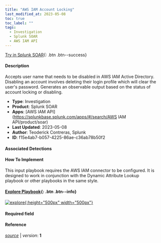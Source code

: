 ```yaml
---
title: "AWS IAM Account Locking"
last_modified_at: 2023-05-08
toc: true
toc_label: ""
tags:
  - Investigation
  - Splunk SOAR
  - AWS IAM API
---
```


[Try in Splunk SOAR](https://www.splunk.com/en_us/software/splunk-security-orchestration-and-automation.html){: .btn .btn--success}

#### Description

Accepts user name that needs to be disabled in AWS IAM Active Directory. Disabling an account involves deleting their login profile which will clear the user&#39;s password. Generates an observable output based on the status of account locking or disabling.

- **Type**: Investigation
- **Product**: Splunk SOAR
- **Apps**: [AWS IAM API](https://splunkbase.splunk.com/apps/#/search/AWS IAM API/product/soar)
- **Last Updated**: 2023-05-08
- **Author**: Teoderick Contreras, Splunk
- **ID**: f15e4ab7-b057-4225-86ae-c36ab78b50f2

#### Associated Detections


#### How To Implement
This input playbook requires the AWS IAM connector to be configured. It is designed to work in conjunction with the Dynamic Attribute Lookup playbook or other playbooks in the same style.


#### [Explore Playbook](https://splunk.github.io/soar-playbook-viewer/?playbook=https://raw.githubusercontent.com/phantomcyber/playbooks/latest/AWS_IAM_Account_Locking.json){: .btn .btn--info}

[![explore](https://raw.githubusercontent.com/splunk/security_content/develop/playbooks/AWS_IAM_Account_Locking.png){:height="500px" width="500px"}](https://splunk.github.io/soar-playbook-viewer/?playbook=https://raw.githubusercontent.com/phantomcyber/playbooks/latest/AWS_IAM_Account_Locking.json)

#### Required field


#### Reference



[*source*](https://github.com/splunk/security_content/tree/develop/playbooks/AWS_IAM_Account_Locking.yml) \| *version*: **1**